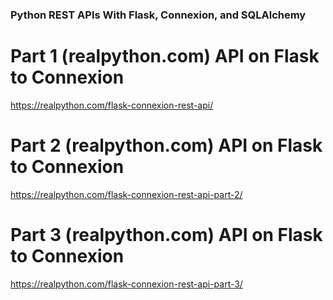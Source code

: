 ### Python REST APIs With Flask, Connexion, and SQLAlchemy

# Part 1 (realpython.com) API on Flask to Connexion
https://realpython.com/flask-connexion-rest-api/

# Part 2 (realpython.com) API on Flask to Connexion
https://realpython.com/flask-connexion-rest-api-part-2/

# Part 3 (realpython.com) API on Flask to Connexion
https://realpython.com/flask-connexion-rest-api-part-3/
